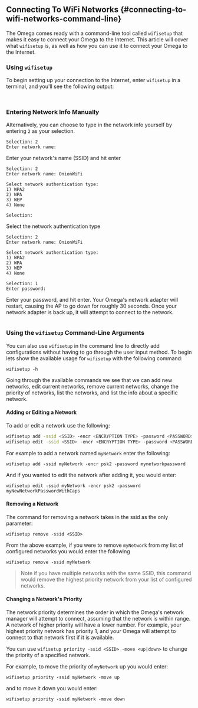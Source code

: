 

## Connecting To WiFi Networks {#connecting-to-wifi-networks-command-line}

The Omega comes ready with a command-line tool called `wifisetup` that makes it easy to connect your Omega to the Internet. This article will cover what `wifisetup` is, as well as how you can use it to connect your Omega to the Internet.

### Using `wifisetup`

To begin setting up your connection to the Internet, enter `wifisetup` in a terminal, and you'll see the following output:

<!-- wifisetup option 1 output -->
```{r child = './Connecting-to-WiFi-Networks-Component-1-wifisetup-option-1.md'}
```

<!-- network manager description -->
```{r child = './Connecting-to-WiFi-Networks-Component-0-network-manager.md'}
```


### Entering Network Info Manually

Alternatively, you can choose to type in the network info yourself by entering `2` as your selection.

```
Selection: 2
Enter network name:
```
Enter your network's name (SSID) and hit enter


```
Selection: 2
Enter network name: OnionWiFi

Select network authentication type:
1) WPA2
2) WPA
3) WEP
4) None

Selection:
```

Select the network authentication type

```
Selection: 2
Enter network name: OnionWiFi

Select network authentication type:
1) WPA2
2) WPA
3) WEP
4) None

Selection: 1
Enter password:
```

Enter your password, and hit enter. Your Omega's network adapter will restart, causing the AP to go down for roughly 30 seconds. Once your network adapter is back up, it will attempt to connect to the network.

<!-- network manager description -->
```{r child = './Connecting-to-WiFi-Networks-Component-0-network-manager.md'}
```



### Using the `wifisetup` Command-Line Arguments


You can also use `wifisetup` in the command line to directly add configurations without having to go through the user input method. To begin lets show the available usage for `wifisetup` with the following command:

```
wifisetup -h
```


Going through the available commands we see that we can add new networks, edit current networks, remove current networks, change the priority of networks, list the networks, and list the info about a specific network.


#### Adding or Editing a Network

To add or edit a network use the following:

```bash
wifisetup add -ssid <SSID> -encr <ENCRYPTION TYPE> -password <PASSWORD>
wifisetup edit -ssid <SSID> -encr <ENCRYPTION TYPE> -password <PASSWORD>
```

For example to add a network named `myNetwork` enter the following:

```
wifisetup add -ssid myNetwork -encr psk2 -password mynetworkpassword
```

And if you wanted to edit the network after adding it, you would enter:

```
wifisetup edit -ssid myNetwork -encr psk2 -password myNewNetworkPasswordWithCaps
```

#### Removing a Network

The command for removing a network takes in the ssid as the only parameter:

```
wifisetup remove -ssid <SSID>
```

From the above example, if you were to remove `myNetwork` from my list of configured networks you would enter the following

```
wifisetup remove -ssid myNetwork
```

>Note if you have multiple networks with the same SSID, this command would remove the highest priority network from your list of configured networks.


#### Changing a Network's Priority

The network priority determines the order in which the Omega's network manager will attempt to connect, assuming that the network is within range. A network of higher priority will have a lower number. For example, your highest priority network has priority 1, and your Omega will attempt to connect to that network first if it is available.

You can use `wifisetup priority -ssid <SSID> -move <up|down>` to change the priority of a specified network.

For example, to move the priority of `myNetwork` up you would enter:

```
wifisetup priority -ssid myNetwork -move up
```

and to move it down you would enter:

```
wifisetup priority -ssid myNetwork -move down
```
